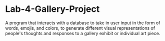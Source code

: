 # Lab-4-Gallery-Project

A program that interacts with a database to take in user input in the form of words, emojis, and colors, to generate different visual representations of people's thoughts and responses to a gallery exhibit or individual art piece.

